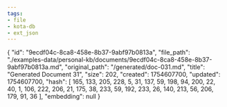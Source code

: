 ```yaml
---
tags:
- file
- kota-db
- ext_json
---
```

{
  "id": "9ecdf04c-8ca8-458e-8b37-9abf97b0813a",
  "file_path": "./examples-data/personal-kb/documents/9ecdf04c-8ca8-458e-8b37-9abf97b0813a.md",
  "original_path": "/generated/doc-031.md",
  "title": "Generated Document 31",
  "size": 202,
  "created": 1754607700,
  "updated": 1754607700,
  "hash": [
    165,
    133,
    205,
    228,
    5,
    31,
    137,
    59,
    198,
    94,
    200,
    22,
    40,
    1,
    106,
    222,
    206,
    21,
    175,
    38,
    233,
    59,
    192,
    233,
    26,
    140,
    213,
    56,
    206,
    179,
    91,
    36
  ],
  "embedding": null
}